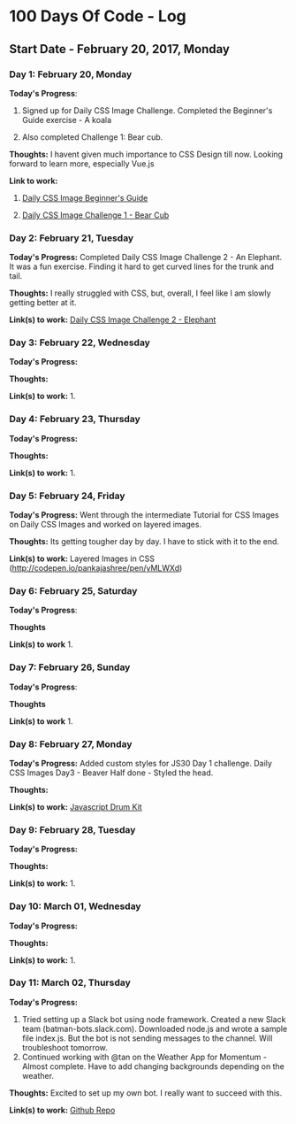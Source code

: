 # 100 Days Of Code - Log

## Start Date - February 20, 2017, Monday

### Day 1: February 20, Monday

**Today's Progress**: 

1. Signed up for Daily CSS Image Challenge. Completed the Beginner's Guide exercise - A koala

2. Also completed Challenge 1: Bear cub. 

**Thoughts:** I havent given much importance to CSS Design till now. Looking forward to learn more, especially Vue.js 

**Link to work:** 

1. [Daily CSS Image Beginner's Guide](http://codepen.io/pankajashree/full/vgqjVj/)

2. [Daily CSS Image Challenge 1 - Bear Cub](http://codepen.io/pankajashree/pen/vgqjVj)

### Day 2: February 21, Tuesday

**Today's Progress:** Completed Daily CSS Image Challenge 2 - An Elephant. It was a fun exercise. Finding it hard to get curved lines for the trunk and tail.

**Thoughts:** I really struggled with CSS, but, overall, I feel like I am slowly getting better at it. 

**Link(s) to work:** [Daily CSS Image Challenge 2 - Elephant](http://codepen.io/pankajashree/full/pRMrEG/)


### Day 3: February 22, Wednesday

**Today's Progress:** 

**Thoughts:** 

**Link(s) to work:**
1. 

### Day 4: February 23, Thursday

**Today's Progress:** 

**Thoughts:** 

**Link(s) to work:**
1. 

### Day 5: February 24, Friday

**Today's Progress:** Went through the intermediate Tutorial for CSS Images on Daily CSS Images and worked on layered images. 

**Thoughts:** Its getting tougher day by day. I have to stick with it to the end. 

**Link(s) to work:** Layered Images in CSS (http://codepen.io/pankajashree/pen/yMLWXd)

### Day 6: February 25, Saturday

**Today's Progress**: 

**Thoughts** 

**Link(s) to work**
1. 

### Day 7: February 26, Sunday

**Today's Progress**: 

**Thoughts** 

**Link(s) to work**
1. 

### Day 8: February 27, Monday

**Today's Progress:** Added custom styles for JS30 Day 1 challenge. Daily CSS Images Day3 - Beaver Half done - Styled the head.

**Thoughts:** 

**Link(s) to work:** [Javascript Drum Kit](https://pankaja-shree.github.io/JavaScript30/day1/index.html)

### Day 9: February 28, Tuesday

**Today's Progress:** 

**Thoughts:** 

**Link(s) to work:**
1. 

### Day 10: March 01, Wednesday

**Today's Progress:** 

**Thoughts:** 

**Link(s) to work:**
1. 

### Day 11: March 02, Thursday

**Today's Progress:** 

1. Tried setting up a Slack bot using node framework. Created a new Slack team (batman-bots.slack.com). Downloaded node.js and wrote a sample file index.js. But the bot is not sending messages to the channel. Will troubleshoot tomorrow. 
2. Continued working with @tan on the Weather App for Momentum - Almost complete. Have to add changing backgrounds depending on the weather.

**Thoughts:** Excited to set up my own bot. I really want to succeed with this.

**Link(s) to work:** [Github Repo](https://github.com/pankaja-shree/bat-bot)

